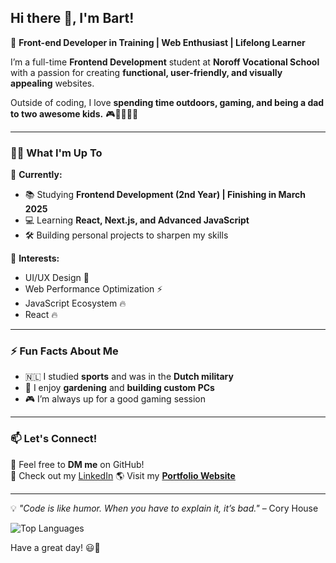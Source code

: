 ## Hi there 👋, I'm Bart!  

🚀 **Front-end Developer in Training | Web Enthusiast | Lifelong Learner**  

I’m a full-time **Frontend Development** student at **Noroff Vocational School** with a passion for creating **functional, user-friendly, and visually appealing** websites.  

Outside of coding, I love **spending time outdoors, gaming, and being a dad to two awesome kids.** 🎮🌿👨‍👧‍👦  

---

### 👨‍💻 **What I'm Up To**  
🔭 **Currently:**  
- 📚 Studying **Frontend Development (2nd Year) | Finishing in March 2025**  
- 💻 Learning **React, Next.js, and Advanced JavaScript**  
- 🛠️ Building personal projects to sharpen my skills  

🌱 **Interests:**  
- UI/UX Design 🎨  
- Web Performance Optimization ⚡  
- JavaScript Ecosystem 🔥
- React 🔥

---

### ⚡ **Fun Facts About Me**  
- 🇳🇱 I studied **sports** and was in the **Dutch military**  
- 🌱 I enjoy **gardening** and **building custom PCs**  
- 🎮 I’m always up for a good gaming session  

---

### 📫 **Let's Connect!**  
💬 Feel free to **DM me** on GitHub!  
💼 Check out my [LinkedIn](www.linkedin.com/in/bart-van-den-berg-b90219155) 
🌎 Visit my **[Portfolio Website](bartholomeusberg.com)** 

---

💡 *"Code is like humor. When you have to explain it, it’s bad."* – Cory House  

![Top Languages](https://github-readme-stats.vercel.app/api/top-langs/?username=Barvand&layout=compact&theme=radical)

Have a great day! 😃🚀  
